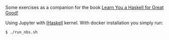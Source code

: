 Some exercises as a companion for the book [Learn You a Haskell for Great Good!](http://learnyouahaskell.com/chapters)

Using Jupyter with [IHaskell](https://github.com/gibiansky/IHaskell) kernel. With docker installation you simply run: 
```sh
$ ./run_nbs.sh
```
